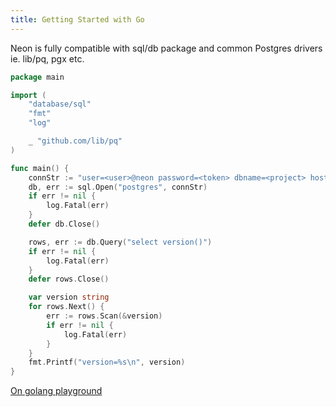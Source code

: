 ```yaml
---
title: Getting Started with Go
---
```


Neon is fully compatible with sql/db package and common Postgres drivers ie. lib/pq, pgx etc.

```go
package main

import (
    "database/sql"
    "fmt"
    "log"

    _ "github.com/lib/pq"
)

func main() {
    connStr := "user=<user>@neon password=<token> dbname=<project> host=pg.neon.tech"
    db, err := sql.Open("postgres", connStr)
    if err != nil {
        log.Fatal(err)
    }
    defer db.Close()

    rows, err := db.Query("select version()")
    if err != nil {
        log.Fatal(err)
    }
    defer rows.Close()

    var version string
    for rows.Next() {
        err := rows.Scan(&version)
        if err != nil {
            log.Fatal(err)
        }
    }
    fmt.Printf("version=%s\n", version)
}
```

[On golang playground](https://play.golang.com/p/gl69dT0HtHN)
